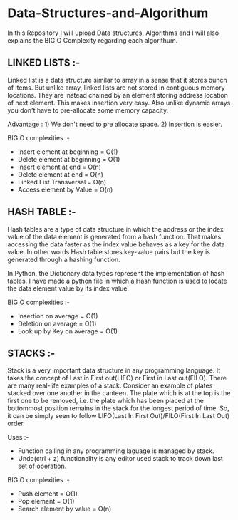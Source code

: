 # Data-Structures-and-Algorithum

In this Repository I will upload Data structures, Algorithms and I will also explains the BIG O Complexity regarding each algorithum.

## LINKED LISTS :- 

Linked list is a data structure similar to array in a sense that it stores bunch of items. But unlike array, linked lists are not stored in contiguous memory locations. They are instead chained by an element storing address location of next element. This makes insertion very easy. Also unlike dynamic arrays you don't have to pre-allocate some memory capacity.

Advantage : 1) We don't need to pre allocate space.
            2) Insertion is easier.
            
BIG O complexities :- 

- Insert element at beginning = O(1)
- Delete element at beginning = O(1)
- Insert element at end = O(n)
- Delete element at end = O(n)
- Linked List Transversal = O(n)
- Access element by Value = O(n)


## HASH TABLE :-

Hash tables are a type of data structure in which the address or the index value of the data element is generated from a hash function. That makes accessing the data faster as the index value behaves as a key for the data value. In other words Hash table stores key-value pairs but the key is generated through a hashing function.

In Python, the Dictionary data types represent the implementation of hash tables. I have made a python file in which a Hash function is used to locate the data element value by its index value.

BIG O complexities :- 

- Insertion on average = O(1)
- Deletion on average = O(1)
- Look up by Key on average = O(1)
     

## STACKS :- 

 Stack is a very important data structure in any programming language. It takes the concept of Last in First out(LIFO) or First in Last out(FILO). There are many real-life examples of a stack. Consider an example of plates stacked over one another in the canteen. The plate which is at the top is the first one to be removed, i.e. the plate which has been placed at the bottommost position remains in the stack for the longest period of time. So, it can be simply seen to follow LIFO(Last In First Out)/FILO(First In Last Out) order.
 
 Uses :- 
 
 - Function calling in any programming laguage is managed by stack.
 - Undo(ctrl + z) functionality is any editor used stack to track down last set of operation.

BIG O complexities :- 

- Push element = O(1)
- Pop element = O(1)
- Search element by value = O(n)




